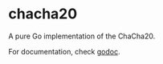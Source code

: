chacha20
========

A pure Go implementation of the ChaCha20.

For documentation, check [godoc](http://godoc.org/github.com/tmcoin002/tmcoin/src/cipher/chacha20).

